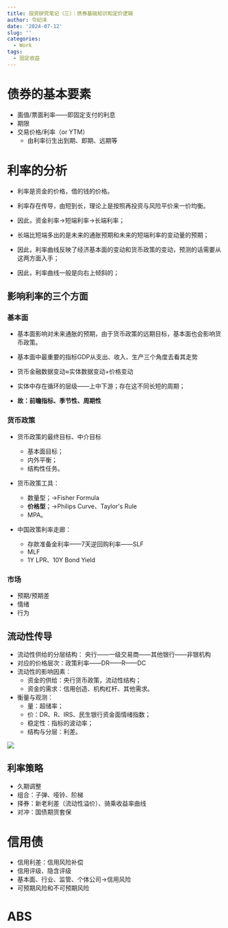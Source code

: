 ```yaml
---
title: 投资研究笔记（三）：债券基础知识和定价逻辑
author: 令纪泽
date: '2024-07-12'
slug: ''
categories:
  - Work
tags:
  - 固定收益
---
```

# 债券的基本要素

- 面值/票面利率——即固定支付的利息
- 期限
- 交易价格/利率（or YTM）
  - 由利率衍生出到期、即期、远期等

# 利率的分析

- 利率是资金的价格，借的钱的价格。
- 利率存在传导，由短到长，理论上是按照再投资与风险平价来一价均衡。

- 因此，资金利率→短端利率→长端利率；

- 长端比短端多出的是未来的通胀预期和未来的短端利率的变动量的预期；
- 因此，利率曲线反映了经济基本面的变动和货币政策的变动，预测的话需要从这两方面入手；
- 因此，利率曲线一般是向右上倾斜的；

## 影响利率的三个方面

### 基本面

- 基本面影响对未来通胀的预期，由于货币政策的远期目标，基本面也会影响货币政策。
- 基本面中最重要的指标GDP从支出、收入、生产三个角度去看其走势
- 货币金融数据变动≈实体数据变动+价格变动
- 实体中存在循环的层级——上中下游；存在这不同长短的周期；

- **故：前瞻指标、季节性、周期性**

### 货币政策

- 货币政策的最终目标、中介目标
  - 基本面目标；
  - 内外平衡；
  - 结构性任务。
  
- 货币政策工具：
  - 数量型；→Fisher Formula
  - **价格型**；→Philips Curve、Taylor's Rule
  - MPA。
- 中国政策利率走廊：
  - 存款准备金利率——7天逆回购利率——SLF
  - MLF
  - 1Y LPR、10Y Bond Yield

### 市场
- 预期/预期差
- 情绪
- 行为

## 流动性传导

- 流动性供给的分层结构： 央行——一级交易商——其他银行——非银机构
- 对应的价格层次：政策利率——DR——R——DC
- 流动性的影响因素：
  - 资金的供给：央行货币政策，流动性结构；
  - 资金的需求：信用创造、机构杠杆、其他需求。
- 衡量与观测：
  - 量：超储率；
  - 价：DR、R、IRS、民生银行资金面情绪指数；
  - 稳定性：指标的波动率；
  - 结构与分层：利差。
  
![](https://wpimg-wscn.awtmt.com/4dd2bb3f-9853-429e-aa64-cf4c0135466e.png)

## 利率策略

- 久期调整
- 组合：子弹、哑铃、阶梯
- 择券：新老利差（流动性溢价）、骑乘收益率曲线
- 对冲：国债期货套保

# 信用债

- 信用利差：信用风险补偿
- 信用评级、隐含评级
- 基本面、行业、监管、个体公司→信用风险
- 可预期风险和不可预期风险

# ABS
